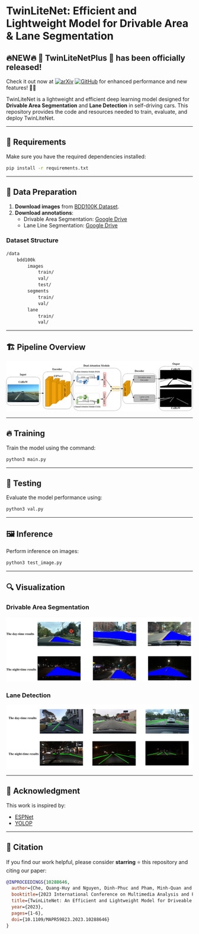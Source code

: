 # TwinLiteNet: Efficient and Lightweight Model for Drivable Area & Lane Segmentation

## 🔥NEW🔥 **🔴 TwinLiteNetPlus 🔴** has been officially released!

Check it out now at [![arXiv](https://img.shields.io/badge/arXiv-2502.12524-b31b1b.svg)](https://arxiv.org/abs/2403.16958) [![GitHub](https://img.shields.io/badge/GitHub-Repo-black?logo=github)](https://github.com/chequanghuy/TwinLiteNetPlus) for enhanced performance and new features! 🎉🔥

TwinLiteNet is a lightweight and efficient deep learning model designed for **Drivable Area Segmentation** and **Lane Detection** in self-driving cars. This repository provides the code and resources needed to train, evaluate, and deploy TwinLiteNet.

---

## 🚀 Requirements

Make sure you have the required dependencies installed:
```bash
pip install -r requirements.txt
```

---

## 📂 Data Preparation

1. **Download images** from [BDD100K Dataset](https://bdd-data.berkeley.edu/).
2. **Download annotations**:
   - Drivable Area Segmentation: [Google Drive](https://drive.google.com/file/d/1xy_DhUZRHR8yrZG3OwTQAHhYTnXn7URv/view?usp=sharing)
   - Lane Line Segmentation: [Google Drive](https://drive.google.com/file/d/1lDNTPIQj_YLNZVkksKM25CvCHuquJ8AP/view?usp=sharing)

### **Dataset Structure**
```bash
/data
    bdd100k
        images
            train/
            val/
            test/
        segments
            train/
            val/
        lane
            train/
            val/
```

---

## 🏗️ Pipeline Overview

<div align="center">
    <img src="image/arch.png" width="600">
</div>

---

## 🔥 Training
Train the model using the command:
```bash
python3 main.py
```

---

## 🎯 Testing
Evaluate the model performance using:
```bash
python3 val.py
```

---

## 🖼️ Inference
Perform inference on images:
```bash
python3 test_image.py
```

---

## 🔍 Visualization
### **Drivable Area Segmentation**
<div align="center">
    <img src="image/DA_vs.jpg" width="600">
</div>

### **Lane Detection**
<div align="center">
    <img src="image/LL_vs.jpg" width="600">
</div>

---

## 📜 Acknowledgment
This work is inspired by:
- [ESPNet](https://github.com/sacmehta/ESPNet)
- [YOLOP](https://github.com/hustvl/YOLOP)

---

## 📖 Citation
If you find our work helpful, please consider **starring** ⭐ this repository and citing our paper:

```BibTeX
@INPROCEEDINGS{10288646,
  author={Che, Quang-Huy and Nguyen, Dinh-Phuc and Pham, Minh-Quan and Lam, Duc-Khai},
  booktitle={2023 International Conference on Multimedia Analysis and Pattern Recognition (MAPR)}, 
  title={TwinLiteNet: An Efficient and Lightweight Model for Driveable Area and Lane Segmentation in Self-Driving Cars}, 
  year={2023},
  pages={1-6},
  doi={10.1109/MAPR59823.2023.10288646}
}
```
